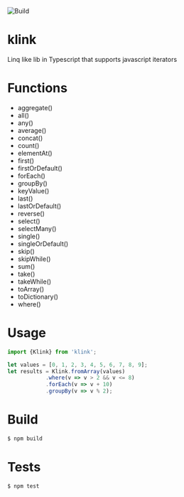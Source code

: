 ![Build](https://circleci.com/gh/mallpress/klink.svg?style=shield)

# klink
Linq like lib in Typescript that supports javascript iterators 

# Functions

* aggregate()
* all()
* any()
* average()
* concat() 
* count()
* elementAt()
* first()
* firstOrDefault()
* forEach()
* groupBy()
* keyValue()
* last()
* lastOrDefault()
* reverse()
* select()
* selectMany()
* single()
* singleOrDefault()
* skip()
* skipWhile()
* sum()
* take()
* takeWhile() 
* toArray()
* toDictionary()
* where()

# Usage 
```javascript
import {Klink} from 'klink';

let values = [0, 1, 2, 3, 4, 5, 6, 7, 8, 9];
let results = Klink.fromArray(values)
            .where(v => v > 2 && v <= 8)
            .forEach(v => v + 10)
            .groupBy(v => v % 2);
```
# Build 
```sh
$ npm build
```

# Tests
```sh
$ npm test
```
